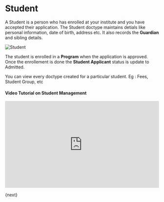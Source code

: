 # Student

A Student is a person who has enrolled at your institute and you have accepted their application.
The Student doctype maintains detials like personal information, date of birth, address etc. It also records the **Guardian** and sibling details. 

<img class="screenshot" alt="Student" src="/docs/assets/img/education/student/student.png">

The student is enrolled in a **Program** when the application is approved. Once the enrollement is done the **Student Applicant** status is update to Admitted.

You can view every doctype created for a particular student. Eg : Fees, Student Group, etc

#### Video Tutorial on Student Management



<style>.embed-container { position: relative; padding-bottom: 56.25%; height: 0; overflow: hidden; max-width: 100%; } .embed-container iframe, .embed-container object, .embed-container embed { position: absolute; top: 0; left: 0; width: 100%; height: 100%; }
</style>
<div class='embed-container'>
    <iframe src='https://www.youtube.com/embed//nIUsbl0rEE0' frameborder='0' allowfullscreen>
    </iframe>
</div>

{next}